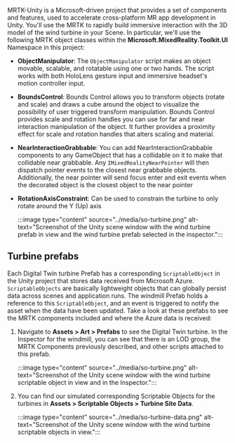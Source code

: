 MRTK-Unity is a Microsoft-driven project that provides a set of components and features, used to accelerate cross-platform MR app development in Unity. You'll use the MRTK to rapidly build immersive interaction with the 3D model of the wind turbine in your Scene. In particular, we'll use the following MRTK object classes within the **Microsoft.MixedReality.Toolkit.UI** Namespace in this project:

* **ObjectManipulator**: The `ObjectManipulator` script makes an object movable, scalable, and rotatable using one or two hands. The script works with both HoloLens gesture input and immersive headset's motion controller input.

* **BoundsControl**: Bounds Control allows you to transform objects (rotate and scale) and draws a cube around the object to visualize the possibility of user triggered transform manipulation. Bounds Control provides scale and rotation handles you can use for far and near interaction manipulation of the object. It further provides a proximity effect for scale and rotation handles that alters scaling and material.

* **NearInteractionGrabbable**: You can add NearInteractionGrabbable components to any GameObject that has a collidable on it to make that collidable near grabbable. Any `IMixedRealityNearPointer` will then dispatch pointer events to the closest near grabbable objects. Additionally, the near pointer will send focus enter and exit events when the decorated object is the closest object to the near pointer

* **RotationAxisConstraint**: Can be used to constrain the turbine to only rotate around the Y (Up) axis

    :::image type="content" source="../media/so-turbine.png" alt-text="Screenshot of the Unity scene window with the wind turbine prefab in view and the wind turbine prefab selected in the inspector.":::

## Turbine prefabs

Each Digital Twin turbine Prefab has a corresponding `ScriptableObject` in the Unity project that stores data received from Microsoft Azure. `ScriptableObjects` are basically lightweight objects that can globally persist data across scenes and application runs. The windmill Prefab holds a reference to this `ScriptableObject`, and an event is triggered to notify the asset when the data have been updated. Take a look at these prefabs to see the MRTK components included and where the Azure data is received:

1. Navigate to **Assets > Art > Prefabs** to see the Digital Twin turbine. In the Inspector for the windmill, you can see that there is an LOD group, the MRTK Components previously described, and other scripts attached to this prefab.

    :::image type="content" source="../media/so-turbine.png" alt-text="Screenshot of the Unity scene window with the wind turbine scriptable object in view and in the Inspector.":::

2. You can find our simulated corresponding Scriptable Objects for the turbines in **Assets > Scriptable Objects > Turbine Site Data**.

    :::image type="content" source="../media/so-turbine-data.png" alt-text="Screenshot of the Unity scene window with the wind turbine scriptable objects in view.":::
